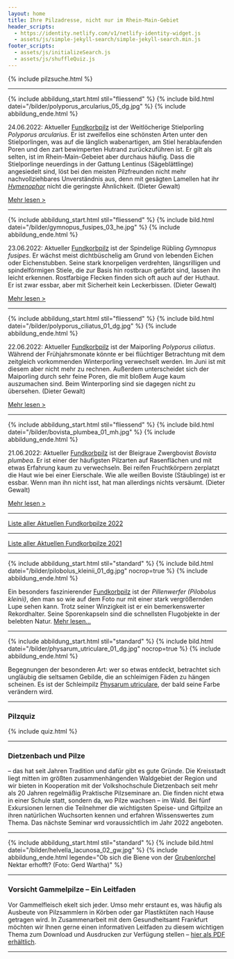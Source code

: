 ```yaml
---
layout: home
title: Ihre Pilzadresse, nicht nur im Rhein-Main-Gebiet
header_scripts:
  - https://identity.netlify.com/v1/netlify-identity-widget.js
  - assets/js/simple-jekyll-search/simple-jekyll-search.min.js
footer_scripts:
  - assets/js/initializeSearch.js
  - assets/js/shuffleQuiz.js
---
```

{% include pilzsuche.html %}

- - -

{% include abbildung_start.html stil="fliessend" %}
{% include bild.html datei="/bilder/polyporus_arcularius_05_dg.jpg" %}
{% include abbildung_ende.html %}

24.06.2022: Aktueller [Fundkorbpilz](AA "Glossar-") ist der Weitlöcherige Stielporling *Polyporus arcularius*. Er ist zweifellos eine schönsten Arten unter den Stielporlingen, was auf die länglich wabenartigen, am Stiel herablaufenden Poren und den zart bewimperten Hutrand zurückzuführen ist. Er gilt als selten, ist im Rhein-Main-Gebeiet aber durchaus häufig. Dass die Stielporlinge neuerdings in der Gattung Lentinus (Sägeblättlinge) angesiedelt sind, löst bei den meisten Pilzfreunden nicht mehr nachvollziehbares Unverständnis aus, denn mit gesägten Lamellen hat ihr *[Hymenophor](Hymenophor "Glossar")* nicht die geringste Ähnlichkeit. (Dieter Gewalt)

[Mehr lesen >](/pilze/polyporus-arcularius-weitl%C3%B6cheriger-stielporling)

<div style="clear:  both"></div>

- - -

{% include abbildung_start.html stil="fliessend" %}
{% include bild.html datei="/bilder/gymnopus_fusipes_03_he.jpg" %}
{% include abbildung_ende.html %}

23.06.2022: Aktueller [Fundkorbpilz](AA "Glossar-") ist der Spindelige Rübling *Gymnopus fusipes*. Er wächst meist dichtbüschelig am Grund von lebenden Eichen oder Eichenstubben. Seine stark knorpeligen verdrehten, längsrilligen und spindelförmigen Stiele, die zur Basis hin rostbraun gefärbt sind, lassen ihn leicht erkennen. Rostfarbige Flecken finden sich oft auch auf der Huthaut. Er ist zwar essbar, aber mit Sicherheit kein Leckerbissen. (Dieter Gewalt)

[Mehr lesen >](/pilze/gymnopus-fusipes-spindeliger-r%C3%BCbling)

<div style="clear:  both"></div>

- - -

{% include abbildung_start.html stil="fliessend" %}
{% include bild.html datei="/bilder/polyporus_ciliatus_01_dg.jpg" %}
{% include abbildung_ende.html %}

22.06.2022: Aktueller [Fundkorbpilz](AA "Glossar-") ist der Maiporling *Polyporus ciliatus*. Während der Frühjahrsmonate könnte er bei flüchtiger Betrachtung mit dem zeitgleich vorkommenden Winterporling verwechselt werden. Im Juni ist mit diesem aber nicht mehr zu rechnen. Außerdem unterscheidet sich der Maiporling durch sehr feine Poren, die mit bloßem Auge kaum auszumachen sind. Beim Winterporling sind sie dagegen nicht zu übersehen. (Dieter Gewalt)

[Mehr lesen >](/pilze/polyporus-ciliatus-maiporling)

<div style="clear:  both"></div>

- - -

{% include abbildung_start.html stil="fliessend" %}
{% include bild.html datei="/bilder/bovista_plumbea_01_mh.jpg" %}
{% include abbildung_ende.html %}

21.06.2022: Aktueller [Fundkorbpilz](AA "Glossar-") ist der Bleigraue Zwergbovist *Bovista plumbea*. Er ist einer der häufigsten Pilzarten auf Rasenflächen und mit etwas Erfahrung kaum zu verwechseln. Bei reifen Fruchtkörpern zerplatzt die Haut wie bei einer Eierschale. Wie alle weißen Boviste (Stäublinge) ist er essbar. Wenn man ihn nicht isst, hat man allerdings nichts versäumt. (Dieter Gewalt)

[Mehr lesen >](/pilze/bovista-plumbea-bleigrauer-zwerg-bovist)

<div style="clear:  both"></div>

- - -

[Liste aller Aktuellen Fundkorbpilze 2022](/artikel/liste-aller-aktuellen-fundkorbpilze-2022.html)

- - -

[Liste aller Aktuellen Fundkorbpilze 2021](/artikel/liste-aller-aktuellen-fundkorbpilze-2021.html)

- - -

{% include abbildung_start.html stil="standard" %}
{% include bild.html datei="/bilder/pilobolus_kleinii_01_dg.jpg" nocrop=true %}
{% include abbildung_ende.html %}

Ein besonders faszinierender [Fundkorbpilz](AA "Glossar-") ist der *Pillenwerfer (Pilobolus kleinii)*, den man so wie auf dem Foto nur mit einer stark vergrößernden Lupe sehen kann. Trotz seiner Winzigkeit ist er ein bemerkenswerter Rekordhalter. Seine Sporenkapseln sind die schnellsten Flugobjekte in der belebten Natur. [Mehr lesen...](/pilze/pilobolus-kleinii-pillenwerfer)

- - -

{% include abbildung_start.html stil="standard" %}
{% include bild.html datei="/bilder/physarum_utriculare_01_dg.jpg" nocrop=true %}
{% include abbildung_ende.html %}

Begegnungen der besonderen Art: wer so etwas entdeckt, betrachtet sich ungläubig die seltsamen Gebilde, die an schleimigen Fäden zu hängen scheinen. Es ist der Schleimpilz [Physarum utriculare](/pilze/physarum-utriculare-fadenfruchtschleimpilz), der bald seine Farbe verändern wird.

- - -

### Pilzquiz

{% include quiz.html %}

- - -

### Dietzenbach und Pilze

– das hat seit Jahren Tradition und dafür gibt es gute Gründe. Die Kreisstadt liegt mitten im größten zusammenhängenden Waldgebiet der Region und wir bieten in Kooperation mit der Volkshochschule Dietzenbach seit mehr als 20 Jahren regelmäßig Praktische Pilzseminare an. Die finden nicht etwa in einer Schule statt, sondern da, wo Pilze wachsen – im Wald. Bei fünf Exkursionen lernen die Teilnehmer die wichtigsten Speise- und Giftpilze an ihren natürlichen Wuchsorten kennen und erfahren Wissenswertes zum Thema. Das nächste Seminar wrd voraussichtlich im Jahr 2022 angeboten.  

- - -

{% include abbildung_start.html stil="standard" %}
{% include bild.html datei="/bilder/helvella_lacunosa_02_gw.jpg" %}
{% include abbildung_ende.html legende="Ob sich die Biene von der <a href='/pilze/helvella-lacunosa-grubenlorchel'>Grubenlorchel</a> Nektar erhofft?  (Foto: Gerd Wartha)" %}

- - -

### Vorsicht Gammelpilze – Ein Leitfaden

Vor Gammelfleisch ekelt sich jeder. Umso mehr erstaunt es, was häufig als Ausbeute von Pilzsammlern in Körben oder gar Plastiktüten nach Hause getragen wird. In Zusammenarbeit mit dem Gesundheitsamt Frankfurt möchten wir Ihnen gerne einen informativen Leitfaden zu diesem wichtigen Thema zum Download und Ausdrucken zur Verfügung stellen – [hier als PDF erhältlich](/assets/docs/Fundkorb.de-Gammelpilze.pdf).

- - -